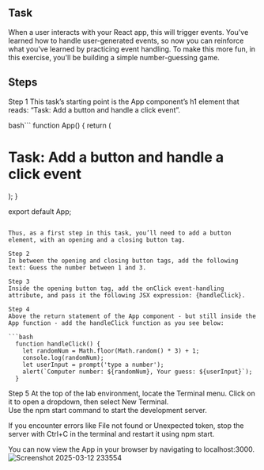 ## Task
When a user interacts with your React app, this will trigger events. You've learned how to handle user-generated events, so now you can reinforce what you've learned by practicing event handling. 
To make this more fun, in this exercise, you'll be building a simple number-guessing game.

## Steps
Step 1
This task’s starting point is the App component’s h1 element that reads: “Task: Add a button and handle a click event”.

bash```
function App() {
  return (
    <div>
      <h1>Task: Add a button and handle a click event</h1>
    </div>
  );
}

export default App;
```

Thus, as a first step in this task, you’ll need to add a button element, with an opening and a closing button tag. 

Step 2
In between the opening and closing button tags, add the following text: Guess the number between 1 and 3. 

Step 3
Inside the opening button tag, add the onClick event-handling attribute, and pass it the following JSX expression: {handleClick}. 

Step 4
Above the return statement of the App component - but still inside the App function - add the handleClick function as you see below: 

```bash
  function handleClick() { 
    let randomNum = Math.floor(Math.random() * 3) + 1;
    console.log(randomNum);
    let userInput = prompt('type a number'); 
    alert(`Computer number: ${randomNum}, Your guess: ${userInput}`);
  }
```
Step 5
At the top of the lab environment, locate the Terminal menu. Click on it to open a dropdown, then select New Terminal.  
Use the  npm start command to start the development server.  

If you encounter errors like File not found or Unexpected token, stop the server with Ctrl+C in the terminal and restart it using npm start.  

 You can now view the App in your browser by navigating to localhost:3000. 
![Screenshot 2025-03-12 233554](https://github.com/user-attachments/assets/4e76b770-cb77-4d04-b0ad-3c604060c05a)


